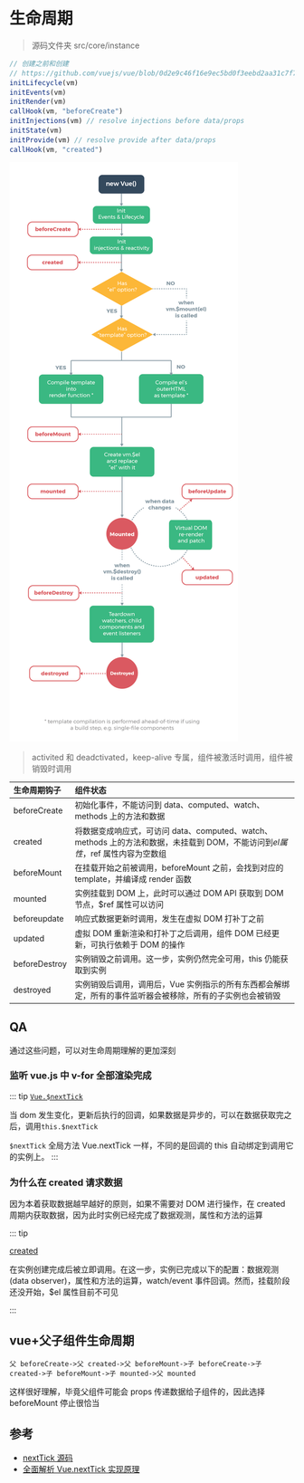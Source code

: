# 生命周期

> 源码文件夹 src/core/instance

```js
// 创建之前和创建
// https://github.com/vuejs/vue/blob/0d2e9c46f16e9ec5bd0f3eebd2aa31c7f7493856/src/core/instance/init.js
initLifecycle(vm)
initEvents(vm)
initRender(vm)
callHook(vm, "beforeCreate")
initInjections(vm) // resolve injections before data/props
initState(vm)
initProvide(vm) // resolve provide after data/props
callHook(vm, "created")
```

![生命周期](./imgs/lifecycle.png)

> activited 和 deadctivated，keep-alive 专属，组件被激活时调用，组件被销毁时调用

| 生命周期钩子  | 组件状态                                                                                                                       |
| :------------ | :----------------------------------------------------------------------------------------------------------------------------- |
| beforeCreate  | 初始化事件，不能访问到 data、computed、watch、methods 上的方法和数据                                                           |
| created       | 将数据变成响应式，可访问 data、computed、watch、methods 上的方法和数据，未挂载到 DOM，不能访问到$el属性，$ref 属性内容为空数组 |
| beforeMount   | 在挂载开始之前被调用，beforeMount 之前，会找到对应的 template，并编译成 render 函数                                            |
| mounted       | 实例挂载到 DOM 上，此时可以通过 DOM API 获取到 DOM 节点，\$ref 属性可以访问                                                    |
| beforeupdate  | 响应式数据更新时调用，发生在虚拟 DOM 打补丁之前                                                                                |
| updated       | 虚拟 DOM 重新渲染和打补丁之后调用，组件 DOM 已经更新，可执行依赖于 DOM 的操作                                                  |
| beforeDestroy | 实例销毁之前调用。这一步，实例仍然完全可用，this 仍能获取到实例                                                                |
| destroyed     | 实例销毁后调用，调用后，Vue 实例指示的所有东西都会解绑定，所有的事件监听器会被移除，所有的子实例也会被销毁                     |

## QA

通过这些问题，可以对生命周期理解的更加深刻

### 监听 vue.js 中 v-for 全部渲染完成

::: tip
[`Vue.$nextTick`](https://vuejs.org/v2/api/?#vm-nextTick)

当 dom 发生变化，更新后执行的回调，如果数据是异步的，可以在数据获取完之后，调用`this.$nextTick`

`$nextTick` 全局方法 Vue.nextTick 一样，不同的是回调的 this 自动绑定到调用它的实例上。
:::

### 为什么在 created 请求数据

因为本着获取数据越早越好的原则，如果不需要对 DOM 进行操作，在 created 周期内获取数据，因为此时实例已经完成了数据观测，属性和方法的运算

::: tip

[created](https://vuejs.org/v2/api/#created)

在实例创建完成后被立即调用。在这一步，实例已完成以下的配置：数据观测 (data observer)，属性和方法的运算，watch/event 事件回调。然而，挂载阶段还没开始，\$el 属性目前不可见

:::

## vue+父子组件生命周期

`父 beforeCreate->父 created->父 beforeMount->子 beforeCreate->子 created->子 beforeMount->子 mounted->父 mounted`

这样很好理解，毕竟父组件可能会 props 传递数据给子组件的，因此选择 beforeMount 停止很恰当

## 参考

- [nextTick 源码](https://github.com/vuejs/vue/blob/ba0ebd4771ddb5c56c1261f82c842b57ca7163a6/src/core/util/next-tick.js)
- [全面解析 Vue.nextTick 实现原理](https://juejin.im/entry/5aced80b518825482e39441e)
